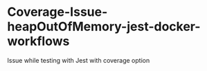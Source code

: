# Coverage-Issue-heapOutOfMemory-jest-docker-workflows
Issue while testing with Jest with coverage option
